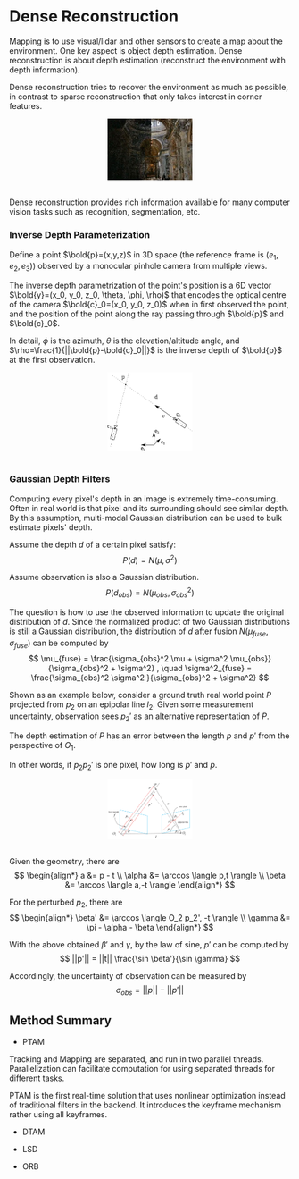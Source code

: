 # Dense Reconstruction

Mapping is to use visual/lidar and other sensors to create a map about the environment. One key aspect is object depth estimation. Dense reconstruction is about depth estimation (reconstruct the environment with depth information).

Dense reconstruction tries to recover the environment as much as possible, in contrast to sparse reconstruction that only takes interest in corner features.

<div style="display: flex; justify-content: center;">
      <img src="imgs/sparse_vs_dense_reconstruction.png" width="30%" height="30%" alt="sparse_vs_dense_reconstruction">
</div>
</br>

Dense reconstruction provides rich information available for many computer vision tasks such as recognition, segmentation, etc.

### Inverse Depth Parameterization

Define a point $\bold{p}=(x,y,z)$ in 3D space (the reference frame is $(e_1, e_2, e_3)$) observed by a monocular pinhole camera from multiple views.

The inverse depth parametrization of the point's position is a 6D vector $\bold{y}=(x_0, y_0, z_0, \theta, \phi, \rho)$ that encodes the optical centre of the camera $\bold{c}_0=(x_0, y_0, z_0)$ when in first observed the point, and the position of the point along the ray passing through $\bold{p}$ and $\bold{c}_0$.

In detail, $\phi$ is the azimuth, $\theta$ is the elevation/altitude angle, and $\rho=\frac{1}{||\bold{p}-\bold{c}_0||}$ is the inverse depth of $\bold{p}$ at the first observation.

<div style="display: flex; justify-content: center;">
      <img src="imgs/inverse_depth_param.png" width="30%" height="30%" alt="inverse_depth_param">
</div>
</br>

### Gaussian Depth Filters

Computing every pixel's depth in an image is extremely time-consuming. Often in real world is that pixel and its surrounding should see similar depth. By this assumption, multi-modal Gaussian distribution can be used to bulk estimate pixels' depth.

Assume the depth $d$ of a certain pixel satisfy:
$$
P(d) = N(\mu, \sigma^2)
$$

Assume observation is also a Gaussian distribution.
$$
P(d_{obs}) = N(\mu_{obs}, \sigma_{obs}^2)
$$

The question is how to use the observed information to update the original distribution of $d$. Since the normalized product of two Gaussian distributions is still a Gaussian distribution, the distribution of $d$ after fusion $N(\mu_{fuse}, \sigma_{fuse})$ can be computed by
$$
\mu_{fuse} = \frac{\sigma_{obs}^2 \mu + \sigma^2 \mu_{obs}}{\sigma_{obs}^2 + \sigma^2}
, \quad
\sigma^2_{fuse} = \frac{\sigma_{obs}^2 \sigma^2 }{\sigma_{obs}^2 + \sigma^2}
$$

Shown as an example below, consider a ground truth real world point $P$ projected from $p_2$ on an epipolar line $l_2$. 
Given some measurement uncertainty, observation sees $p_2'$ as an alternative representation of $P$.

The depth estimation of $P$ has an error between the length $p$ and $p'$ from the perspective of $O_1$.

In other words, if $p_2 p_2'$ is one pixel,  how long is $p'$ and $p$.

<div style="display: flex; justify-content: center;">
      <img src="imgs/epipolar_gauss_err.png" width="30%" height="30%" alt="epipolar_gauss_err">
</div>
</br>

Given the geometry, there are
$$
\begin{align*}
    a &= p - t \\
    \alpha &= \arccos \langle p,t \rangle \\
    \beta &= \arccos \langle a,-t \rangle
\end{align*}
$$

For the perturbed $p_2$, there are
$$
\begin{align*}
    \beta' &= \arccos \langle O_2 p_2', -t \rangle \\
    \gamma &= \pi - \alpha - \beta
\end{align*}
$$

With the above obtained $\beta'$ and $\gamma$, by the law of sine, $p'$ can be computed by
$$
||p'|| = 
||t|| \frac{\sin \beta'}{\sin \gamma}
$$

Accordingly, the uncertainty of observation can be measured by
$$
\sigma_{obs} = ||p|| - ||p'||
$$


## Method Summary

* PTAM

Tracking and Mapping are separated, and run in two parallel threads.
Parallelization can facilitate computation for using separated threads for different tasks.

PTAM is the first real-time solution that uses nonlinear optimization instead of traditional filters in the backend.
It introduces the keyframe mechanism rather using all keyframes.

* DTAM

* LSD

* ORB